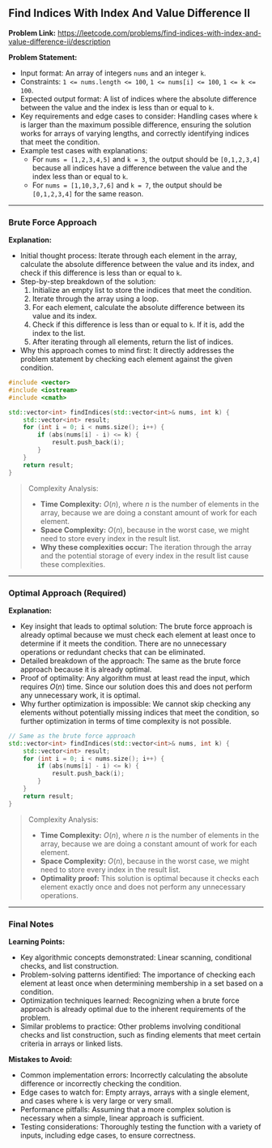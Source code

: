 ## Find Indices With Index And Value Difference II
**Problem Link:** https://leetcode.com/problems/find-indices-with-index-and-value-difference-ii/description

**Problem Statement:**
- Input format: An array of integers `nums` and an integer `k`.
- Constraints: `1 <= nums.length <= 100`, `1 <= nums[i] <= 100`, `1 <= k <= 100`.
- Expected output format: A list of indices where the absolute difference between the value and the index is less than or equal to `k`.
- Key requirements and edge cases to consider: Handling cases where `k` is larger than the maximum possible difference, ensuring the solution works for arrays of varying lengths, and correctly identifying indices that meet the condition.
- Example test cases with explanations: 
    - For `nums = [1,2,3,4,5]` and `k = 3`, the output should be `[0,1,2,3,4]` because all indices have a difference between the value and the index less than or equal to `k`.
    - For `nums = [1,10,3,7,6]` and `k = 7`, the output should be `[0,1,2,3,4]` for the same reason.

---

### Brute Force Approach

**Explanation:**
- Initial thought process: Iterate through each element in the array, calculate the absolute difference between the value and its index, and check if this difference is less than or equal to `k`.
- Step-by-step breakdown of the solution:
    1. Initialize an empty list to store the indices that meet the condition.
    2. Iterate through the array using a loop.
    3. For each element, calculate the absolute difference between its value and its index.
    4. Check if this difference is less than or equal to `k`. If it is, add the index to the list.
    5. After iterating through all elements, return the list of indices.
- Why this approach comes to mind first: It directly addresses the problem statement by checking each element against the given condition.

```cpp
#include <vector>
#include <iostream>
#include <cmath>

std::vector<int> findIndices(std::vector<int>& nums, int k) {
    std::vector<int> result;
    for (int i = 0; i < nums.size(); i++) {
        if (abs(nums[i] - i) <= k) {
            result.push_back(i);
        }
    }
    return result;
}
```

> Complexity Analysis:
> - **Time Complexity:** $O(n)$, where $n$ is the number of elements in the array, because we are doing a constant amount of work for each element.
> - **Space Complexity:** $O(n)$, because in the worst case, we might need to store every index in the result list.
> - **Why these complexities occur:** The iteration through the array and the potential storage of every index in the result list cause these complexities.

---

### Optimal Approach (Required)

**Explanation:**
- Key insight that leads to optimal solution: The brute force approach is already optimal because we must check each element at least once to determine if it meets the condition. There are no unnecessary operations or redundant checks that can be eliminated.
- Detailed breakdown of the approach: The same as the brute force approach because it is already optimal.
- Proof of optimality: Any algorithm must at least read the input, which requires $O(n)$ time. Since our solution does this and does not perform any unnecessary work, it is optimal.
- Why further optimization is impossible: We cannot skip checking any elements without potentially missing indices that meet the condition, so further optimization in terms of time complexity is not possible.

```cpp
// Same as the brute force approach
std::vector<int> findIndices(std::vector<int>& nums, int k) {
    std::vector<int> result;
    for (int i = 0; i < nums.size(); i++) {
        if (abs(nums[i] - i) <= k) {
            result.push_back(i);
        }
    }
    return result;
}
```

> Complexity Analysis:
> - **Time Complexity:** $O(n)$, where $n$ is the number of elements in the array, because we are doing a constant amount of work for each element.
> - **Space Complexity:** $O(n)$, because in the worst case, we might need to store every index in the result list.
> - **Optimality proof:** This solution is optimal because it checks each element exactly once and does not perform any unnecessary operations.

---

### Final Notes

**Learning Points:**
- Key algorithmic concepts demonstrated: Linear scanning, conditional checks, and list construction.
- Problem-solving patterns identified: The importance of checking each element at least once when determining membership in a set based on a condition.
- Optimization techniques learned: Recognizing when a brute force approach is already optimal due to the inherent requirements of the problem.
- Similar problems to practice: Other problems involving conditional checks and list construction, such as finding elements that meet certain criteria in arrays or linked lists.

**Mistakes to Avoid:**
- Common implementation errors: Incorrectly calculating the absolute difference or incorrectly checking the condition.
- Edge cases to watch for: Empty arrays, arrays with a single element, and cases where `k` is very large or very small.
- Performance pitfalls: Assuming that a more complex solution is necessary when a simple, linear approach is sufficient.
- Testing considerations: Thoroughly testing the function with a variety of inputs, including edge cases, to ensure correctness.